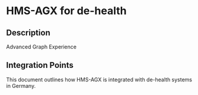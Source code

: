 # HMS-AGX for de-health

## Description

Advanced Graph Experience

## Integration Points

This document outlines how HMS-AGX is integrated with de-health systems in Germany.
